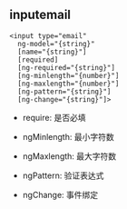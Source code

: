 ## inputemail
  
    <input type="email"
      ng-model="{string}"
      [name="{string}"]
      [required]
      [ng-required="{string}"]
      [ng-minlength="{number}"]
      [ng-maxlength="{number}"]
      [ng-pattern="{string}"]
      [ng-change="{string}"]>


* require: 是否必填

* ngMinlength: 最小字符数

* ngMaxlength: 最大字符数

* ngPattern: 验证表达式

* ngChange: 事件绑定
